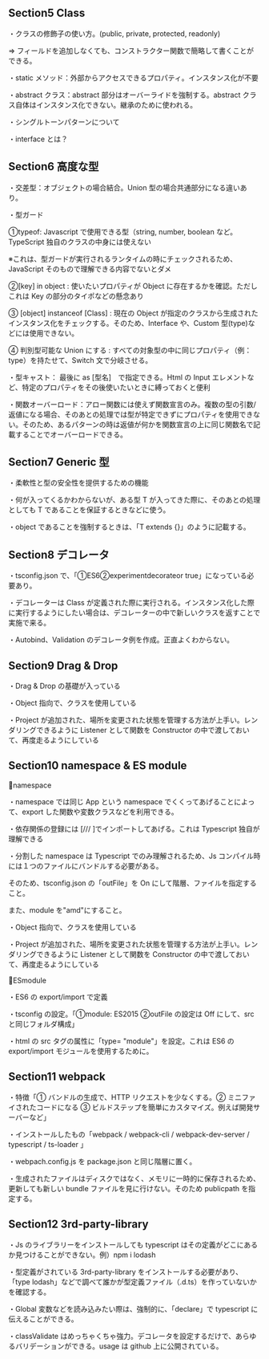 ## Section5 Class

・クラスの修飾子の使い方。(public, private, protected, readonly)

⇒ フィールドを追加しなくても、コンストラクター関数で簡略して書くことができる。

・static メソッド：外部からアクセスできるプロパティ。インスタンス化が不要

・abstract クラス：abstract 部分はオーバーライドを強制する。abstract クラス自体はインスタンス化できない。継承のために使われる。

・シングルトーンパターンについて

・interface とは？

## Section6 高度な型

・交差型：オブジェクトの場合結合。Union 型の場合共通部分になる違いあり。

・型ガード

①typeof: Javascript で使用できる型（string, number, boolean など。TypeScript 独自のクラスの中身には使えない

※これは、型ガードが実行されるランタイムの時にチェックされるため、JavaScript そのもので理解できる内容でないとダメ

②[key] in object : 使いたいプロパティが Object に存在するかを確認。ただしこれは Key の部分のタイポなどの懸念あり

③ [object] instanceof [Class] : 現在の Object が指定のクラスから生成されたインスタンス化をチェックする。そのため、Interface や、Custom 型(type)などには使用できない。

④ 判別型可能な Union にする : すべての対象型の中に同じプロパティ（例：type）を持たせて、Switch 文で分岐させる。

・型キャスト： 最後に as [型名]　で指定できる。Html の Input エレメントなど、特定のプロパティをその後使いたいときに縛っておくと便利

・関数オーバーロード：アロー関数には使えず関数宣言のみ。複数の型の引数/返値になる場合、そのあとの処理では型が特定できずにプロパティを使用できない。そのため、あるパターンの時は返値が何かを関数宣言の上に同じ関数名で記載することでオーバーロードできる。

## Section7 Generic 型

・柔軟性と型の安全性を提供するための機能

・何が入ってくるかわからないが、ある型 T が入ってきた際に、そのあとの処理としても T であることを保証するときなどに使う。

・object であることを強制するときは、「T extends {}」のように記載する。

## Section8 デコレータ

・tsconfig.json で、「①ES6②experimentdecorateor true」になっている必要あり。

・デコレーターは Class が定義された際に実行される。インスタンス化した際に実行するようにしたい場合は、デコレーターの中で新しいクラスを返すことで実施で来る。

・Autobind、Validation のデコレータ例を作成。正直よくわからない。

## Section9 Drag & Drop

・Drag & Drop の基礎が入っている

・Object 指向で、クラスを使用している

・Project が追加された、場所を変更された状態を管理する方法が上手い。レンダリングできるように Listener として関数を Constructor の中で渡しておいて、再度走るようにしている

## Section10 namespace & ES module

🔸namespace

・namespace では同じ App という namespace でくくってあげることによって、export した関数や変数クラスなどを利用できる。

・依存関係の登録には [/// <reference path="ファイル名"/>]でインポートしてあげる。これは Typescript 独自が理解できる

・分割した namespace は Typescript でのみ理解されるため、Js コンパイル時には１つのファイルにバンドルする必要がある。

そのため、tsconfig.json の「outFile」を On にして階層、ファイルを指定すること。

また、module を"amd"にすること。

・Object 指向で、クラスを使用している

・Project が追加された、場所を変更された状態を管理する方法が上手い。レンダリングできるように Listener として関数を Constructor の中で渡しておいて、再度走るようにしている

🔸ESmodule

・ES6 の export/import で定義

・tsconfig の設定。「①module: ES2015 ②outFile の設定は Off にして、src と同じフォルダ構成」

・html の src タグの属性に「type= "module"」を設定。これは ES6 の export/import モジュールを使用するために。

## Section11 webpack

・特徴「① バンドルの生成で、HTTP リクエストを少なくする。② ミニファイされたコードになる ③ ビルドステップを簡単にカスタマイズ。例えば開発サーバーなど」

・インストールしたもの「webpack / webpack-cli / webpack-dev-server / typescript / ts-loader 」

・webpach.config.js を package.json と同じ階層に置く。

・生成されたファイルはディスクではなく、メモリに一時的に保存されるため、更新しても新しい bundle ファイルを見に行けない。そのため publicpath を指定する。

## Section12 3rd-party-library

・Js のライブラリーをインストールしても typescript はその定義がどこにあるか見つけることができない。例）npm i lodash

・型定義がされている 3rd-party-library をインストールする必要があり、「type lodash」などで調べて誰かが型定義ファイル（.d.ts）を作っていないかを確認する。

・Global 変数などを読み込みたい際は、強制的に、「declare」で typescript に伝えることができる。

・classValidate はめっちゃくちゃ強力。デコレータを設定するだけで、あらゆるバリデーションができる。usage は github 上に公開されている。
